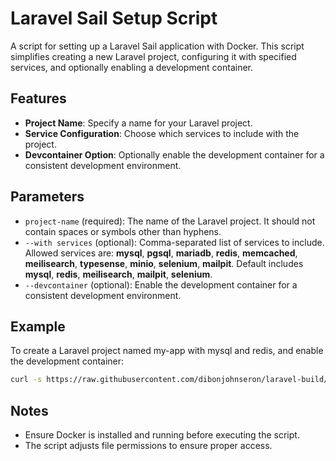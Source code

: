 # Laravel Sail Setup Script

A script for setting up a Laravel Sail application with Docker. This script simplifies creating a new Laravel project, configuring it with specified services, and optionally enabling a development container.

## Features

- **Project Name**: Specify a name for your Laravel project.
- **Service Configuration**: Choose which services to include with the project.
- **Devcontainer Option**: Optionally enable the development container for a consistent development environment.

## Parameters
- `project-name` (required): The name of the Laravel project. It should not contain spaces or symbols other than hyphens.
- `--with services` (optional): Comma-separated list of services to include. Allowed services are: **mysql**, **pgsql**, **mariadb**, **redis**, **memcached**, **meilisearch**, **typesense**, **minio**, **selenium**, **mailpit**. Default includes **mysql**, **redis**, **meilisearch**, **mailpit**, **selenium**.
- `--devcontainer` (optional): Enable the development container for a consistent development environment.

## Example
To create a Laravel project named my-app with mysql and redis, and enable the development container:
```bash
curl -s https://raw.githubusercontent.com/dibonjohnseron/laravel-build/main/script.sh | bash -s my-app --with mysql,redis --devcontainer
```

## Notes
- Ensure Docker is installed and running before executing the script.
- The script adjusts file permissions to ensure proper access.
